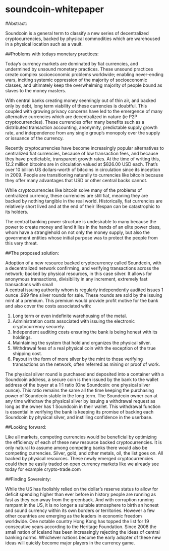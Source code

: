 soundcoin-whitepaper
====================
#Abstract:

Soundcoin is a general term to classify a new series of decentralized cryptocurrencies, backed by physical commodities which are warehoused in a physical location such as a vault.

##Problems with todays monetary practices:

Today’s currency markets are dominated by fiat currencies, and undermined by unsound monetary practices. These unsound practices create complex socioeconomic problems worldwide; enabling never-ending wars, inciting systemic oppression of the majority of socioeconomic classes, and ultimately keep the overwhelming majority of people bound as slaves to the money masters. 

With central banks creating money seemingly out of thin air, and backed only by debt, long term viability of these currencies is doubtful. This coupled with growing privacy concerns have led to the emergence of many alternative currencies which are decentralized in nature (ie P2P cryptocurrencies). These currencies offer many benefits such as a distributed transaction accounting, anonymity, predictable supply growth rate, and independence from any single group’s monopoly over the supply or issuance of the currency. 

Recently cryptocurrencies have become increasingly popular alternatives to centralized fiat currencies, because of low transaction fees, and because they have predictable, transparent growth rates. At the time of writing this, 12.2 million bitcoins are in circulation valued at $826.00 USD each. That’s over 10 billion US dollars-worth of bitcoins in circulation since its inception in 2009. People are transitioning naturally to currencies like bitcoin because they offer many advantages that USD or other central backs cannot. 

While cryptocurrencies like bitcoin solve many of the problems of centralized currency, these currencies are still fiat, meaning they are backed by nothing tangible in the real world. Historically, fiat currencies are relatively short lived and at the end of their lifespan can be catastrophic to its holders.

The central banking power structure is undesirable to many because the power to create money and lend it lies in the hands of an elite power class, whom  have  a stranglehold on not only the money supply, but also the government entities whose initial purpose was to protect the people from this very threat. 

##The proposed solution:

Adoption of a new resource backed cryptocurrency called Soundcoin, with a decentralized network confirming, and verifying transactions across the network; backed by physical resources, in this case silver.  It allows for anonymous transactions, divisibility in any increment, extremely fast transactions with small  
A central issuing authority whom is regularly independently audited issues 1 ounce .999 fine silver rounds for sale. These rounds are sold by the issuing mint at a premium. This premium would provide profit motive for the bank and also cover the costs associated with: 

1.	Long term or even indefinite warehousing of the metal.
2.	Administration costs associated with issuing the electronic cryptocurrency securely.
3.	Independent auditing costs ensuring the bank is being honest with its holdings.
4.	Maintaining the system that hold and organizes the physical silver.
5.	Withdrawal fees of a real physical coin with the exception of the true shipping cost.
6.	Payout in the form of more silver by the mint to those verifying transactions on the network, often referred as 	mining or proof of work.

The physical silver round is purchased and deposited into a container with a Soundcoin address, a secure coin is then issued by the bank to the wallet address of the buyer at a 1:1 ratio (One Soundcoin: one physical silver ounce).  This ratio remains the same all the time keeping the purchasing power of Soundcoin stable in the long term.
The Soundcoin owner can at any time withdraw the physical silver by issuing a withdrawal request as long as the owner has 1 Soundcoin in their wallet. This withdrawal function is essential in verifying the bank is keeping its promise of backing each Soundcoin by physical silver, and instilling confidence in the userbase.

##Looking forward:

Like all markets, competing currencies would be beneficial by optimizing the efficiency of each of these new resource backed cryptocurrencies. 
It is only natural to assume among competing banks there would also be competing currencies. Silver, gold, and other metals, oil, the list goes on. All backed by physical resources. These newly emerged cryptocurrencies could then be easily traded on open currency markets like we already see today for example crypto-trade.com

##Finding Sovereinty:

While the US has foolishly relied on the dollar’s reserve status to allow for deficit spending higher than ever before in history people are running as fast as they can away from the greenback. And with corruption running rampant in the US, it is no longer a suitable atmosphere to birth an honest and sound currency within its own borders or territories. 
However a few other countries are emerging as the leaders in economic freedom worldwide. One notable country Hong Kong has topped the list for 19 consecutive years according to the Heritage Foundation. 
Since 2008 the small nation of Iceland has been increasingly rejecting the ideas of central banking norms.
Whichever nations become the early adopter of these new ideas will quickly become major players in the currency game.
	 
